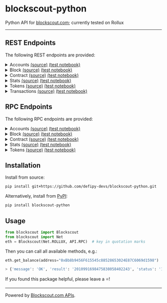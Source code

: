 # blockscout-python

Python API for [blockscout.com](https://www.blockscout.com/); currently tested on Rollux

___

## REST Endpoints

The following REST endpoints are provided:

<details><summary>Accounts <a href="https://explorer.rollux.com/api-docs">(source)</a>
<a href="https://github.com/defipy-devs/blockscout-python/blob/main/notebooks/test/rest_account.ipynb">(test notebook)</a>
</summary>
<p>

* `get_addresses`
* `get_address_info`
* `get_address_counters`
* `get_address_transactions`
* `get_address_logs`
* `get_blocks_validated`
* `get_token_balances`
* `get_token_balances_with_filtering`
* `get_coin_balance_history`
* `get_coin_balance_history_by_day`

</details>

<details><summary>Block <a href="https://explorer.rollux.com/api-docs">(source)</a>
<a href="https://github.com/defipy-devs/blockscout-python/blob/main/notebooks/test/rest_blocks.ipynb">(test notebook)</a>
</summary>
<p>

* `get_block_info`
* `get_block_transactions`
* `get_block_withdrawals`
* `get_main_page_blocks`

</details>

<details><summary>Contract <a href="https://explorer.rollux.com/api-docs">(source)</a>
<a href="https://github.com/defipy-devs/blockscout-python/blob/main/notebooks/test/rest_contracts.ipynb">(test notebook)</a>
</summary>
<p>

* `get_smart_contracts`
* `get_smart_contract_counters`
* `get_smart_contract`

</details>

<details><summary>Stats <a href="https://explorer.rollux.com/api-docs">(source)</a>
<a href="https://github.com/defipy-devs/blockscout-python/blob/main/notebooks/test/rest_stats.ipynb">(test notebook)</a>
</summary>
<p>

* `get_stats_transactions_chart`
* `get_stats_counters`

</details>

<details><summary>Tokens <a href="https://explorer.rollux.com/api-docs">(source)</a>
<a href="https://github.com/defipy-devs/blockscout-python/blob/main/notebooks/test/rest_tokens.ipynb">(test notebook)</a>
</summary>
<p>

* `get_tokens_list`
* `get_token_info`
* `get_token_transfers`
* `get_token_holders`
* `get_token_counters`

</details>

<details><summary>Transactions <a href="https://explorer.rollux.com/api-docs">(source)</a>
<a href="https://github.com/defipy-devs/blockscout-python/blob/main/notebooks/test/rest_transaction.ipynb">(test notebook)</a>
</summary>
<p>

* `get_state_changes`
* `get_transaction_logs`
* `get_internal_transactions`
* `get_token_hash_transfers`
* `get_transaction_info`
* `get_main_page_transactions`

</details>

## RPC Endpoints

The following RPC endpoints are provided:

<details><summary>Accounts <a href="https://docs.blockscout.com/for-users/api/rpc-endpoints/account">(source)</a>
<a href="https://github.com/defipy-devs/blockscout-python/blob/main/notebooks/test/rpc_account.ipynb">(test notebook)</a>
</summary>
<p>

* `get_balance`
* `get_pending_txs_by_address_paginated`
* `get_txs_by_address_paginated`
* `get_erc20_token_transfer_events_by_address`
* `get_erc721_token_transfer_events_by_address`
* `get_erc20_balance_by_contract_address`
* `get_erc20_tokens_by_address`
* `get_account_list_balances`

</details>

<details><summary>Block <a href="https://docs.blockscout.com/for-users/api/rpc-endpoints/block">(source)</a>
<a href="https://github.com/defipy-devs/blockscout-python/blob/main/notebooks/test/rpc_block.ipynb">(test notebook)</a>
</summary>
<p>

* `get_block_reward_by_block_number`
* `get_est_block_countdown_time_by_block_number`
* `get_block_number_by_timestamp`

</details>

<details><summary>Contract <a href="https://docs.blockscout.com/for-users/api/rpc-endpoints/contract">(source)</a>
<a href="https://github.com/defipy-devs/blockscout-python/blob/main/notebooks/test/rpc_contract.ipynb">(test notebook)</a>
</summary>
<p>

* `get_contract_list`
* `get_contract_abi`
* `get_source_code`
* `get_contract_creation`

</details>

<details><summary>Stats <a href="https://docs.blockscout.com/for-users/api/rpc-endpoints/stats">(source)</a>
<a href="https://github.com/defipy-devs/blockscout-python/blob/main/notebooks/test/rpc_stats.ipynb">(test notebook)</a>
</summary>
<p>

* `get_total_token_supply`
* `get_total_eth_supply`
* `get_total_coin_supply`
* `get_eth_price`
* `get_coin_price`

</details>

<details><summary>Tokens <a href="https://docs.blockscout.com/for-users/api/rpc-endpoints/token">(source)</a>
<a href="https://github.com/defipy-devs/blockscout-python/blob/main/notebooks/test/rpc_tokens.ipynb">(test notebook)</a>
</summary>
<p>

* `get_total_supply_by_contract_address`
* `get_total_holders_by_contract_address`
* `get_tx_info`
* `get_tx_receipt_status`
* `get_status`

</details>

## Installation

Install from source:

``` bash
pip install git+https://github.com/defipy-devs/blockscout-python.git
```

Alternatively, install from [PyPI](https://pypi.org/project/etherscan-python/):

```bash
pip install blockscout-python
```

## Usage

``` python
from blockscout import Blockscout
from blockscout import Net
eth = Blockscout(Net.ROLLUX, API.RPC)  # key in quotation marks
```
Then you can call all available methods, e.g.:

``` python
eth.get_balance(address="0xBb8b9456F615545c88528653024E87C6069d1598")

> {'message': 'OK', 'result': '2010991698475838058402243', 'status': '1'}
```

If you found this package helpful, please leave a :star:!

___

 Powered by [Blockscout.com APIs](https://eth.blockscout.com/api-docs).
